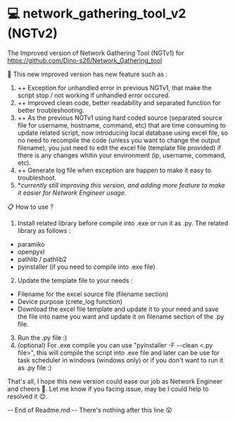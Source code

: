 # :computer: network_gathering_tool_v2 (NGTv2)
The Improved version of Network Gathering Tool (NGTv1) for https://github.com/Dino-s26/Network_Gathering_tool

:blue_book: This new improved version has new feature such as :
1. ++ Exception for unhandled error in previous NGTv1, that make the script stop / not working if unhandled error occured.
2. ++ Improved clean code, better readability and separated function for better troubleshooting.
3. ++ As the previous NGTv1 using hard coded source (separated source file for username, hostname, command, etc) that are time consuming to update related script, now introducing local database using excel file, so no need to recompile the code (unless you want to change the output filename), you just need to edit the excel file (template file provided) if there is any changes whitin your environment (ip, username, command, etc).
4. ++ Generate log file when exception are happen to make it easy to troubleshoot.
5. **currently still improving this version, and adding more feature to make it easier for Network Engineer usage.*

:clipboard: How to use ?
1. Install related library before compile into .exe or run it as .py. 
The related library as follows :
- paramiko
- openpyxl
- pathlib / pathlib2
- pyinstaller (if you need to compile into .exe file)

2. Update the template file to your needs :
- Filename for the excel source file (filename section)
- Device purpose (crete_log function)
- Download the excel file template and update it to your need and save the file into name you want and update it on filename section of the .py file.

3. Run the .py file :) 
4. (optional) For .exe compile you can use "pyinstaller -F --clean <.py file>", this will compile the script into .exe file and later can be use for task scheduler in windows (windows only) or if you don't want to run it as .py file :)

That's all, I hope this new version could ease our job as Network Engineer and cheers 🍻.
Let me know if you facing issue, may be I could help to resolved it 😊.

-- End of Readme.md --
There's nothing after this line 😲
